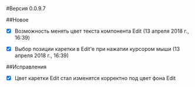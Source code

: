 #Версия 0.0.9.7


##Новое
- [x] Возможность менять цвет текста компонента Edit (13 апреля 2018 г., 16:39)
- [x] Выбор позиции каретки в Edit'е при нажатии курсором мыши (13 апреля 2018 г., 16:39)


##Исправления
- [x] Цвет каретки Edit стал изменятся корректно под цвет фона Edit